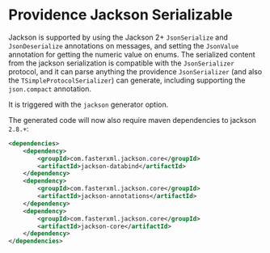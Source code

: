 Providence Jackson Serializable
===============================

Jackson is supported by using the Jackson 2+ `JsonSerialize` and `JsonDeserialize` annotations
on messages, and setting the `JsonValue` annotation for getting the numeric value on enums.
The serialized content from the jackson serialization is compatible with the `JsonSerializer`
protocol, and it can parse anything the providence `JsonSerializer` (and also the
`TSimpleProtocolSerializer`) can generate, including supporting the `json.compact` annotation.

It is triggered with the `jackson` generator option.

The generated code will now also require maven dependencies to jackson `2.8.+`:

```xml
<dependencies>
    <dependency>
        <groupId>com.fasterxml.jackson.core</groupId>
        <artifactId>jackson-databind</artifactId>
    </dependency>
    <dependency>
        <groupId>com.fasterxml.jackson.core</groupId>
        <artifactId>jackson-annotations</artifactId>
    </dependency>
    <dependency>
        <groupId>com.fasterxml.jackson.core</groupId>
        <artifactId>jackson-core</artifactId>
    </dependency>
</dependencies>
```
